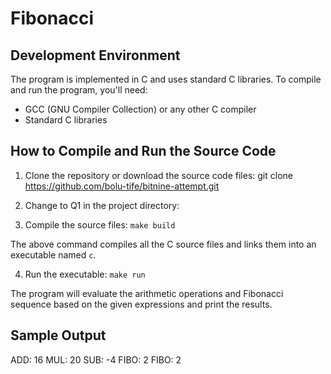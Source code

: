 # Fibonacci

## Development Environment
The program is implemented in C and uses standard C libraries. To compile and run the program, you'll need:

- GCC (GNU Compiler Collection) or any other C compiler
- Standard C libraries

## How to Compile and Run the Source Code

1. Clone the repository or download the source code files:
git clone https://github.com/bolu-tife/bitnine-attempt.git

2. Change to Q1 in the project directory: 

3. Compile the source files:
`make build`

The above command compiles all the C source files and links them into an executable named `c`.

4. Run the executable:
`make run`

The program will evaluate the arithmetic operations and Fibonacci sequence based on the given expressions and print the results.

## Sample Output
ADD: 16
MUL: 20
SUB: -4
FIBO: 2
FIBO: 2
